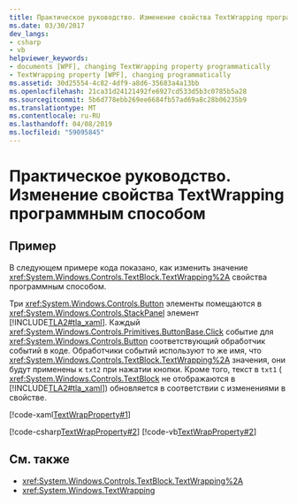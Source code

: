 ```yaml
---
title: Практическое руководство. Изменение свойства TextWrapping программным способом
ms.date: 03/30/2017
dev_langs:
- csharp
- vb
helpviewer_keywords:
- documents [WPF], changing TextWrapping property programmatically
- TextWrapping property [WPF], changing programmatically
ms.assetid: 30d25554-4c82-4df9-a8d6-35683a4a13bb
ms.openlocfilehash: 21ca31d24121492fe6927cd533d5b3c0785b5a28
ms.sourcegitcommit: 5b6d778ebb269ee6684fb57ad69a8c28b06235b9
ms.translationtype: MT
ms.contentlocale: ru-RU
ms.lasthandoff: 04/08/2019
ms.locfileid: "59095845"
---
```

# <a name="how-to-change-the-textwrapping-property-programmatically"></a>Практическое руководство. Изменение свойства TextWrapping программным способом
## <a name="example"></a>Пример  
 В следующем примере кода показано, как изменить значение <xref:System.Windows.Controls.TextBlock.TextWrapping%2A> свойства программным способом.  
  
 Три <xref:System.Windows.Controls.Button> элементы помещаются в <xref:System.Windows.Controls.StackPanel> элемент [!INCLUDE[TLA2#tla_xaml](../../../../includes/tla2sharptla-xaml-md.md)]. Каждый <xref:System.Windows.Controls.Primitives.ButtonBase.Click> событие для <xref:System.Windows.Controls.Button> соответствующий обработчик событий в коде. Обработчики событий используют то же имя, что <xref:System.Windows.Controls.TextBlock.TextWrapping%2A> значения, они будут применены к `txt2` при нажатии кнопки. Кроме того, текст в `txt1` ( <xref:System.Windows.Controls.TextBlock> не отображаются в [!INCLUDE[TLA2#tla_xaml](../../../../includes/tla2sharptla-xaml-md.md)]) обновляется в соответствии с изменениями в свойстве.  
  
 [!code-xaml[TextWrapProperty#1](~/samples/snippets/visualbasic/VS_Snippets_Wpf/TextWrapProperty/VisualBasic/Pane1.xaml#1)]  
  
 [!code-csharp[TextWrapProperty#2](~/samples/snippets/csharp/VS_Snippets_Wpf/TextWrapProperty/CSharp/Window1.xaml.cs#2)]
 [!code-vb[TextWrapProperty#2](~/samples/snippets/visualbasic/VS_Snippets_Wpf/TextWrapProperty/VisualBasic/Pane1.xaml.vb#2)]  
  
## <a name="see-also"></a>См. также

- <xref:System.Windows.Controls.TextBlock.TextWrapping%2A>
- <xref:System.Windows.TextWrapping>
